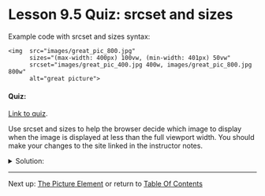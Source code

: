 # Lesson 9.5 Quiz: srcset and sizes

Example code with srcset and sizes syntax:
```
<img  src="images/great_pic_800.jpg"
      sizes="(max-width: 400px) 100vw, (min-width: 401px) 50vw"
      srcset="images/great_pic_400.jpg 400w, images/great_pic_800.jpg 800w"
      alt="great picture">
```
#### Quiz:
[Link to quiz](http://udacity.github.io/responsive-images/examples/srcsetAndSizes/index-quiz2.html).

Use srcset and sizes to help the browser decide which image to display when the image is displayed at less than the full viewport width. You should make your changes to the site linked in the instructor notes.

<details>
<summary>Solution:</summary>
<p>

```
<img class="w" src="images/Coffee_1280w.jpg" 
sizes="(max-width: 960px) 50vw, 100vw" 
srcset="images/Coffee_1280w.jpg 1280w, images/Coffee_640w.jpg 640w" 
alt="Coffee by Amy March from Turkey">
```

</p>
</details>

- - -
Next up: [The Picture Element](ND024_Part2_Lesson09_06.md) or return to [Table Of Contents](./ND024_TableOfContents.md)
